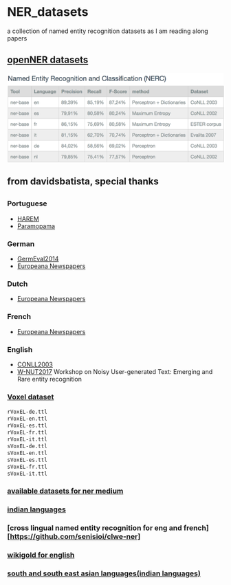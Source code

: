 # NER_datasets
a collection of named entity recognition datasets as I am reading along papers

## [openNER datasets](http://www.opener-project.eu/project/performance/)
![dataset name](https://github.com/Emrys-Hong/NER_datasets/blob/master/openNER.png)

## from davidsbatista, special thanks
## <a name="pt"></a>
### Portuguese
 * [HAREM](https://github.com/davidsbatista/NER-datasets/tree/master/Portuguese)
 * [Paramopama](https://github.com/davidsbatista/NER-datasets/blob/master/Portuguese/corpus_Paramopama.txt)

<a name="de"></a>
### German
 * [GermEval2014](https://github.com/davidsbatista/NER-datasets/tree/master/GermEval2014)
 * [Europeana Newspapers](https://github.com/EuropeanaNewspapers/ner-corpora)
 
<a name="nl"></a>
### Dutch
 * [Europeana Newspapers](https://github.com/EuropeanaNewspapers/ner-corpora)

<a name="fr"></a>
### French
 * [Europeana Newspapers](https://github.com/EuropeanaNewspapers/ner-corpora)

<a name="en"></a>
### English
 * [CONLL2003](https://github.com/davidsbatista/NER-datasets/tree/master/CONLL2003)
 * [W-NUT2017](https://github.com/leondz/emerging_entities_17) Workshop on Noisy User-generated Text: Emerging and Rare entity recognition

### [Voxel dataset](https://figshare.com/articles/VoxEL/6539675)
```
rVoxEL-de.ttl
rVoxEL-en.ttl
rVoxEL-es.ttl
rVoxEL-fr.ttl
rVoxEL-it.ttl
sVoxEL-de.ttl
sVoxEL-en.ttl
sVoxEL-es.ttl
sVoxEL-fr.ttl
sVoxEL-it.ttl
```
### [available datasets for ner medium](https://towardsdatascience.com/deep-learning-for-ner-1-public-datasets-and-annotation-methods-8b1ad5e98caf)

### [indian languages](http://au-kbc.org/nlp/NER-FIRE2013/)

### [cross lingual named entity recognition for eng and french][https://github.com/senisioi/clwe-ner]

### [wikigold for english](https://github.com/pritishuplavikar/Resume-NER)

### [south and south east asian languages(indian languages)](http://ltrc.iiit.ac.in/ner-ssea-08/index.cgi?topic=5)


